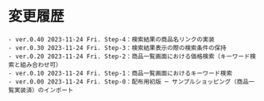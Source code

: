 # 変更履歴

	- ver.0.40 2023-11-24 Fri. Step-4：検索結果の商品名リンクの実装
	- ver.0.30 2023-11-24 Fri. Step-3：検索結果表示の際の検索条件の保持
	- ver.0.20 2023-11-24 Fri. Step-2：商品一覧画面における価格検索（キーワード検索と組み合わせ可）
	- ver.0.10 2023-11-24 Fri. Step-1：商品一覧画面におけるキーワード検索
	- ver.0.00 2023-11-24 Fri. Step-0：配布用初版 ─ サンプルショッピング（商品一覧実装済）のインポート
